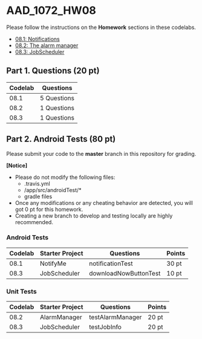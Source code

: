 # AAD_1072_HW08

Please follow the instructions on the **Homework** sections in these codelabs.

- [08.1: Notifications](https://codelabs.developers.google.com/codelabs/android-training-notifications/index.html?index=..%2F..%2Fandroid-training#10)
- [08.2: The alarm manager](https://codelabs.developers.google.com/codelabs/android-training-alarm-manager/index.html?index=..%2F..%2Fandroid-training#10)
- [08.3: JobScheduler](https://codelabs.developers.google.com/codelabs/android-training-job-scheduler/index.html?index=..%2F..%2Fandroid-training#9)

## Part 1. Questions (20 pt)

| Codelab | Questions |
| --- | ----------- |
| 08.1 | 5 Questions |
| 08.2 | 1 Questions |
| 08.3 | 1 Questions |


## Part 2. Android Tests (80 pt)

Please submit your code to the **master** branch in this repository for grading.

**[Notice]** 
- Please do not modify the following files:
    - .travis.yml
    - <Project>/app/src/androidTest/*
    - gradle files
- Once any modifications or any cheating behavior are detected, you will got 0 pt for this homework.
- Creating a new branch to develop and testing locally are highly recommended.
 
### Android Tests

<table>
    <thead>
        <tr>
            <th>Codelab</th>
            <th>Starter Project</th>
            <th>Questions</th>
            <th>Points</th>
        </tr>
    </thead>
    <tbody>
        <tr>
            <td>08.1</td>
            <td>NotifyMe</td>
            <td>notificationTest</td>
            <td>30 pt</td>
        </tr>
        <tr>
            <td>08.3</td>
            <td>JobScheduler</td>
            <td>downloadNowButtonTest</td>
            <td>10 pt</td>
        </tr>
    </tbody>
</table>

### Unit Tests
<table>
    <thead>
        <tr>
            <th>Codelab</th>
            <th>Starter Project</th>
            <th>Questions</th>
            <th>Points</th>
        </tr>
    </thead>
    <tbody>
        <tr>
            <td>08.2</td>
            <td>AlarmManager</td>
            <td>testAlarmManager</td>
            <td>20 pt</td>
        </tr>
         <tr>
            <td>08.3</td>
            <td>JobScheduler</td>
            <td>testJobInfo</td>
            <td>20 pt</td>
        </tr>
    </tbody>
</table>



